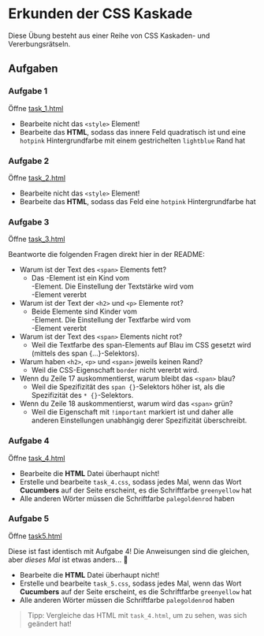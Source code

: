 # Erkunden der CSS Kaskade

Diese Übung besteht aus einer Reihe von CSS Kaskaden- und Vererbungsrätseln.

## Aufgaben

### Aufgabe 1

Öffne [task_1.html](./task_1.html)

- Bearbeite nicht das `<style>` Element!
- Bearbeite das **HTML**, sodass das innere Feld quadratisch ist und eine `hotpink` Hintergrundfarbe mit einem gestrichelten `lightblue` Rand hat

### Aufgabe 2

Öffne [task_2.html](./task_2.html)

- Bearbeite nicht das `<style>` Element!
- Bearbeite das **HTML**, sodass das Feld eine `hotpink` Hintergrundfarbe hat

### Aufgabe 3

Öffne [task_3.html](./task_3.html)

Beantworte die folgenden Fragen direkt hier in der README:

- Warum ist der Text des `<span>` Elements fett?
  * Das <span>-Element ist ein Kind vom <main>-Element. Die Einstellung der Textstärke wird vom <main>-Element vererbt
- Warum ist der Text der `<h2>` und `<p>` Elemente rot?
  * Beide Elemente sind Kinder vom <main>-Element. Die Einstellung der Textfarbe wird vom <main>-Element vererbt
- Warum ist der Text des `<span>` Elements nicht rot?
  * Weil die Textfarbe des span-Elements auf Blau im CSS gesetzt wird (mittels des span {...}-Selektors).
- Warum haben `<h2>`, `<p>` und `<span>` jeweils keinen Rand?
  * Weil die CSS-Eigenschaft `border` nicht vererbt wird.
- Wenn du Zeile 17 auskommentierst, warum bleibt das `<span>` blau?
  * Weil die Spezifizität des `span {}`-Selektors höher ist, als die Spezifizität des `* {}`-Selektors.
- Wenn du Zeile 18 auskommentierst, warum wird das `<span>` grün?
  * Weil die Eigenschaft mit `!important` markiert ist und daher alle anderen Einstellungen unabhängig derer Spezifizität überschreibt.

### Aufgabe 4

Öffne [task_4.html](task_4.html)

- Bearbeite die **HTML** Datei überhaupt nicht!
- Erstelle und bearbeite `task_4.css`, sodass jedes Mal, wenn das Wort **Cucumbers** auf der Seite erscheint, es die Schriftfarbe `greenyellow` hat
- Alle anderen Wörter müssen die Schriftfarbe `palegoldenrod` haben

### Aufgabe 5

Öffne [task5.html](task_5.html)

Diese ist fast identisch mit Aufgabe 4! Die Anweisungen sind die gleichen, aber _dieses Mal_ ist etwas anders... 🤫

- Bearbeite die **HTML** Datei überhaupt nicht!
- Erstelle und bearbeite `task_5.css`, sodass jedes Mal, wenn das Wort **Cucumbers** auf der Seite erscheint, es die Schriftfarbe `greenyellow` hat
- Alle anderen Wörter müssen die Schriftfarbe `palegoldenrod` haben

> Tipp: Vergleiche das HTML mit `task_4.html`, um zu sehen, was sich geändert hat!
